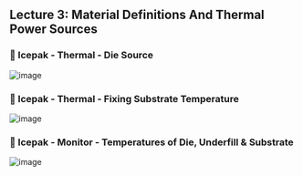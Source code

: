 ## Lecture 3: Material Definitions And Thermal Power Sources 

### 📌 Icepak - Thermal - Die Source

![image](https://github.com/user-attachments/assets/29819300-5bfe-49e4-b1ce-737b1d92ed9b)


### 📌 Icepak - Thermal - Fixing Substrate Temperature

![image](https://github.com/user-attachments/assets/7dd32256-9f2e-450e-ac9d-71b836f4ba86)

### 📌 Icepak - Monitor - Temperatures of Die, Underfill & Substrate

![image](https://github.com/user-attachments/assets/d3f8f572-359d-4cf7-b32b-6c9c15ef83dd)


